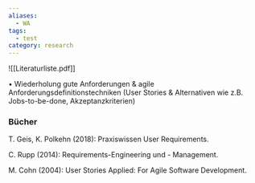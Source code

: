 ```yaml
---
aliases:
  - WA
tags:
  - test
category: research
---
```

 ![[Literaturliste.pdf]]

• Wiederholung gute Anforderungen & agile Anforderungsdefinitionstechniken (User Stories & Alternativen wie z.B. Jobs-to-be-done, Akzeptanzkriterien)

### Bücher

T. Geis, K. Polkehn (2018): Praxiswissen User Requirements.

C. Rupp (2014): Requirements-Engineering und - Management.

M. Cohn (2004): User Stories Applied: For Agile Software Development.
